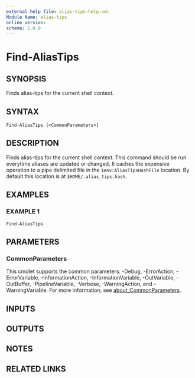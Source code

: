 ```yaml
---
external help file: alias-tips-help.xml
Module Name: alias-tips
online version:
schema: 2.0.0
---
```


# Find-AliasTips

## SYNOPSIS
Finds alias-tips for the current shell context.

## SYNTAX

```
Find-AliasTips [<CommonParameters>]
```

## DESCRIPTION
Finds alias-tips for the current shell context.
This command should be run everytime aliases 
are updated or changed.
It caches the expensive operation to a pipe delimited file in the 
`$env:AliasTipsHashFile` location.
By default this location is at `$HOME/.alias_tips.hash`.

## EXAMPLES

### EXAMPLE 1
```
Find-AliasTips
```

## PARAMETERS

### CommonParameters
This cmdlet supports the common parameters: -Debug, -ErrorAction, -ErrorVariable, -InformationAction, -InformationVariable, -OutVariable, -OutBuffer, -PipelineVariable, -Verbose, -WarningAction, and -WarningVariable. For more information, see [about_CommonParameters](http://go.microsoft.com/fwlink/?LinkID=113216).

## INPUTS

## OUTPUTS

## NOTES

## RELATED LINKS
